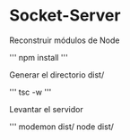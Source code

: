 


# Socket-Server

Reconstruir módulos de Node

'''
npm install
'''

Generar el directorio dist/

'''
tsc -w
'''

Levantar el servidor

'''
modemon dist/
node dist/

